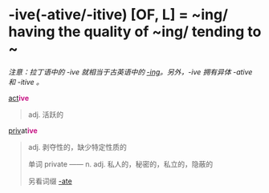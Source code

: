 # -ive(-ative/-itive) [OF, L] = ~ing/ having the quality of ~ing/ tending to ~

*注意：拉丁语中的 -ive 就相当于古英语中的 [-ing](-ing.md)。另外，-ive 拥有异体 -ative 和 -itive 。*

[act](_act_.md)<b style="color: #C71585;">ive</b>
> adj. 活跃的

[priv](_priv_.md)at<b style="color: #C71585;">ive</b>
> adj. 剥夺性的，缺少特定性质的
>
> 单词 private —— n. adj. 私人的，秘密的，私立的，隐蔽的
>
> 另看词缀 [-ate](-ate.md)